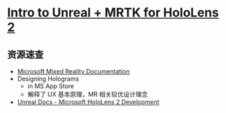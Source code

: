 # [Intro to Unreal + MRTK for HoloLens 2](https://channel9.msdn.com/Shows/Mixed-Reality/Intro-to-Unreal--MRTK-for-HoloLens-2)

## 资源速查
* [Microsoft Mixed Reality Documentation](https://docs.microsoft.com/zh-cn/windows/mixed-reality/)
* Designing Holograms
  * in MS App Store
  * 解释了 UX 基本原理，MR 相关较优设计理念
* [Unreal Docs - Microsoft HoloLens 2 Development](https://docs.unrealengine.com/en-US/SharingAndReleasing/XRDevelopment/AR/HoloLens/index.html)